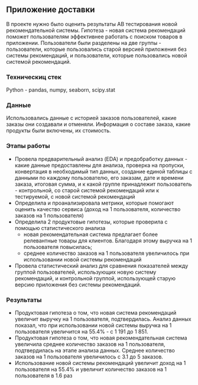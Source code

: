 ## Приложение доставки
В проекте нужно было оценить результаты AB тестирования новой рекомендательной системы. Гипотеза - новая система рекомендаций поможет пользователям эффективнее работать с поиском товаров в приложении. 
Пользователи были разделены на две группы - пользователи, которые пользовались старой версией приложения без системы рекомендаций, и пользователи, которые пользовались новой системой рекомендаций. 
### Техническиц стек
Python - pandas, numpy, seaborn, scipy.stat
### Данные
Использовались данные с историей заказов пользователей, какие заказы они создавали и отменяли. Информация о составе заказа, какие продукты были включены, их стоимость.
### Этапы работы
- Провела предварительный анализ (EDA) и предобработку данных - какие данные предоставлены для анализа, проверка на пропуски, конвертация в необходимый тип данных, создание единой таблицы с данными по каждому пользователю, его заказам, дате и времени заказа, итоговая сумма, и к какой группе принадлежит пользователь - контрольной, со старой системой рекомендаций или к тестируемой, с новой системой рекомендаций
- Определила и проанализировала метрики, которые помогают оценить качество сервиса (доход на 1 пользователя, количество заказов на 1 пользователя)
- Определила 2 продуктовые гипотезы, которые проверила с помощью статистического анализа
  - новая рекомендательная система предлагает более релевантные товары для клиентов. Благодаря этому выручка на 1 пользователя повысилась;
  - среднее количество заказов на 1 пользователя увеличилось при использовании новой системы рекомендаций
- Провела статистический анализ для сравнения показателей между группой пользователей, использующих новую систему рекомендаций, и контрольной группой, использующей старую версию приложения без системы рекомендаций.
### Результаты
- Продуктовая гипотеза о том, что новая система рекомендаций увеличит выручку на 1 пользователя, подтвердилась. Анализ данных показал, что при использовании новой системы выручка на 1 пользователя увеличится на 55.4% - с 1 191 до 1 851.
- Продуктовая гипотеза о том, что новая рекомендательная система увеличила среднее количество заказов на 1 пользователя, подтвердилась на этапе анализа данных. Среднее количество заказов на 1 пользователя увеличилось с 3.1 до 5 заказов.
- Использование новой системы рекомендаций увеличит доход на 1 пользователя на 55.4% и увеличит количество заказов на 1 пользователя в 1.6 раз
